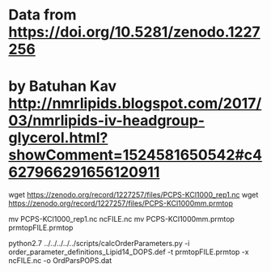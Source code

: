 # Data from https://doi.org/10.5281/zenodo.1227256 
# by Batuhan Kav http://nmrlipids.blogspot.com/2017/03/nmrlipids-iv-headgroup-glycerol.html?showComment=1524581650542#c4627966291656120911

wget https://zenodo.org/record/1227257/files/PCPS-KCl1000_rep1.nc
wget https://zenodo.org/record/1227257/files/PCPS-KCl1000mm.prmtop

mv PCPS-KCl1000_rep1.nc ncFILE.nc
mv PCPS-KCl1000mm.prmtop prmtopFILE.prmtop

python2.7 ../../../../../scripts/calcOrderParameters.py -i order_parameter_definitions_Lipid14_DOPS.def -t prmtopFILE.prmtop -x ncFILE.nc  -o OrdParsPOPS.dat